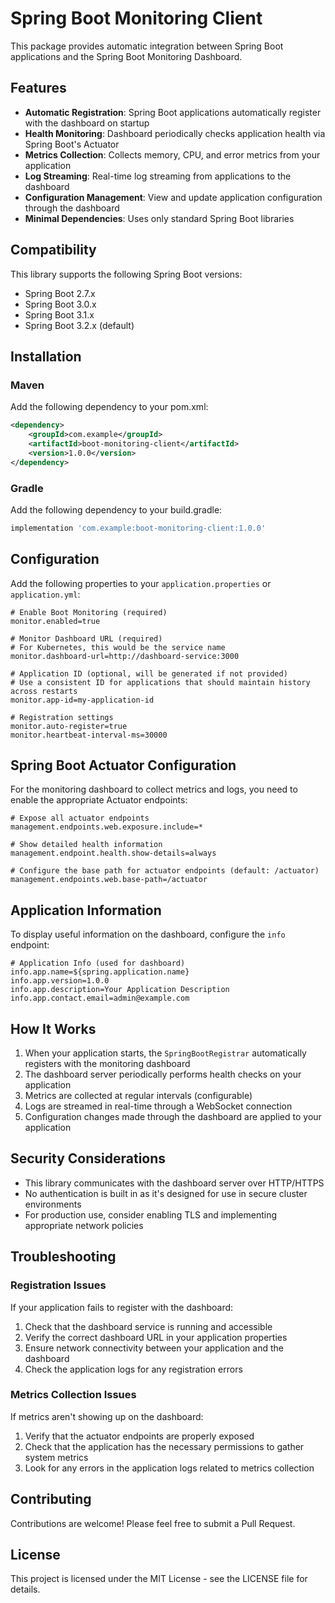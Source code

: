 # Spring Boot Monitoring Client

This package provides automatic integration between Spring Boot applications and the Spring Boot Monitoring Dashboard.

## Features

- **Automatic Registration**: Spring Boot applications automatically register with the dashboard on startup
- **Health Monitoring**: Dashboard periodically checks application health via Spring Boot's Actuator
- **Metrics Collection**: Collects memory, CPU, and error metrics from your application
- **Log Streaming**: Real-time log streaming from applications to the dashboard
- **Configuration Management**: View and update application configuration through the dashboard
- **Minimal Dependencies**: Uses only standard Spring Boot libraries

## Compatibility

This library supports the following Spring Boot versions:
- Spring Boot 2.7.x
- Spring Boot 3.0.x
- Spring Boot 3.1.x
- Spring Boot 3.2.x (default)

## Installation

### Maven

Add the following dependency to your pom.xml:

```xml
<dependency>
    <groupId>com.example</groupId>
    <artifactId>boot-monitoring-client</artifactId>
    <version>1.0.0</version>
</dependency>
```

### Gradle

Add the following dependency to your build.gradle:

```groovy
implementation 'com.example:boot-monitoring-client:1.0.0'
```

## Configuration

Add the following properties to your `application.properties` or `application.yml`:

```properties
# Enable Boot Monitoring (required)
monitor.enabled=true

# Monitor Dashboard URL (required)
# For Kubernetes, this would be the service name
monitor.dashboard-url=http://dashboard-service:3000

# Application ID (optional, will be generated if not provided)
# Use a consistent ID for applications that should maintain history across restarts
monitor.app-id=my-application-id

# Registration settings
monitor.auto-register=true
monitor.heartbeat-interval-ms=30000
```

## Spring Boot Actuator Configuration

For the monitoring dashboard to collect metrics and logs, you need to enable the appropriate Actuator endpoints:

```properties
# Expose all actuator endpoints
management.endpoints.web.exposure.include=*

# Show detailed health information
management.endpoint.health.show-details=always

# Configure the base path for actuator endpoints (default: /actuator)
management.endpoints.web.base-path=/actuator
```

## Application Information

To display useful information on the dashboard, configure the `info` endpoint:

```properties
# Application Info (used for dashboard)
info.app.name=${spring.application.name}
info.app.version=1.0.0
info.app.description=Your Application Description
info.app.contact.email=admin@example.com
```

## How It Works

1. When your application starts, the `SpringBootRegistrar` automatically registers with the monitoring dashboard
2. The dashboard server periodically performs health checks on your application
3. Metrics are collected at regular intervals (configurable)
4. Logs are streamed in real-time through a WebSocket connection
5. Configuration changes made through the dashboard are applied to your application

## Security Considerations

- This library communicates with the dashboard server over HTTP/HTTPS
- No authentication is built in as it's designed for use in secure cluster environments
- For production use, consider enabling TLS and implementing appropriate network policies

## Troubleshooting

### Registration Issues

If your application fails to register with the dashboard:

1. Check that the dashboard service is running and accessible
2. Verify the correct dashboard URL in your application properties
3. Ensure network connectivity between your application and the dashboard
4. Check the application logs for any registration errors

### Metrics Collection Issues

If metrics aren't showing up on the dashboard:

1. Verify that the actuator endpoints are properly exposed
2. Check that the application has the necessary permissions to gather system metrics
3. Look for any errors in the application logs related to metrics collection

## Contributing

Contributions are welcome! Please feel free to submit a Pull Request.

## License

This project is licensed under the MIT License - see the LICENSE file for details.
